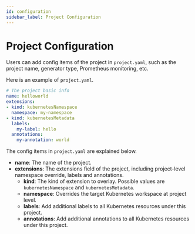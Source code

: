 ```yaml
---
id: configuration
sidebar_label: Project Configuration
---
```


# Project Configuration

Users can add config items of the project in `project.yaml`, such as the project name, generator type, Prometheus monitoring, etc.

Here is an example of `project.yaml`.

```yaml
# The project basic info
name: helloworld
extensions:
- kind: kubernetesNamespace
  namespace: my-namespace
- kind: kubernetesMetadata
  labels:
    my-label: hello
  annotations:
    my-annotation: world
```

The config items in `project.yaml` are explained below.

- **name**: The name of the project.
- **extensions**: The extensions field of the project, including project-level namespace override, labels and annotations.
  - **kind**: The kind of extension to overlay. Possible values are `kubernetesNamespace` and `kubernetesMetadata`.
  - **namespace**: Overrides the target Kubernetes workspace at project level.
  - **labels**: Add additional labels to all Kubernetes resources under this project.
  - **annotations**: Add additional annotations to all Kubernetes resources under this project.
